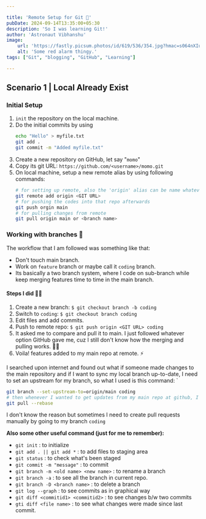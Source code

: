 ```yaml
---

title: 'Remote Setup for Git 🎈'
pubDate: 2024-09-14T13:35:00+05:30
description: 'So I was learning Git!'
author: 'Astronaut Vibhanshu'
image:
    url: 'https://fastly.picsum.photos/id/619/536/354.jpg?hmac=s064nXIuEHVMPv-tJLJpbXd3XnWHtq0zN9yZP5PXpe4'
    alt: 'Some red alarm thingy.'
tags: ["Git", "blogging", "GitHub", "Learning"]

---
```


## Scenario 1 | Local Already Exist
### Initial Setup 
1. `init` the repository on the local machine.
2. Do the initial commits by using
	```bash
	echo "Hello" > myfile.txt
	git add .
	git commit -m "Added myfile.txt"
	```
3. Create a new repository on GitHub, let say "`momo`"
4. Copy its git URL: `https://github.com/<username>/momo.git` 
5. On local machine, setup a new remote alias by using following commands:
	```bash
	# for setting up remote, also the 'origin' alias can be name whatever you want.
	git remote add origin <GIT URL>
	# for pushing the codes into that repo afterwards
	git push orgin main 
	# for pulling changes from remote
	git pull origin main or <branch name>
	```
### Working with branches 🌳
The workflow that I am followed was something like that:
- Don't touch main branch.
- Work on `feature` branch or maybe call it `coding` branch. 
- Its basically a two branch system, where I code on sub-branch while keep merging features time to time in the main branch.

#### Steps I did 👷‍♂️
1. Create a new branch: `$ git checkout branch -b coding`
2. Switch to `coding`: `$ git checkout branch coding`
3. Edit files and add commits.
4. Push to remote repo: `$ git push origin <GIT URL> coding`
5. It asked me to compare and pull it to main. I just followed whatever option GitHub gave me, cuz I still don't know how the merging and pulling works. 🙅‍♂️
6. Voila! features added to my main repo at remote. ⚡

I searched upon internet and found out what if someone made changes to the main repository and if I want to sync my local branch up-to-date, I need to set an upstream for my branch, so what I used is this command: `
```bash
git branch --set-upstream-to=origin/main coding
# then whenever I wanted to get updates from my main repo at github, I just run this.
git pull --rebase
```
I don't know the reason but sometimes I need to create pull requests manually by going to my branch `coding`

**Also some other useful command (just for me to remember):**
- `git init` : to initialize
- `git add . || git add *` : to add files to staging area
- `git status` : to check what's been staged
- `git commit -m "message"` : to commit
- `git branch -m <old name> <new name>` : to rename a branch
- `git branch -a` : to see all the branch in current repo.
- `git branch -D <branch name>` : to delete a branch
- `git log --graph` : to see commits as in graphical way
- `git diff <commitid1> <commitid2>` : to see changes b/w two commits
- `gti diff <file name>` : to see what changes were made since last commit. 
